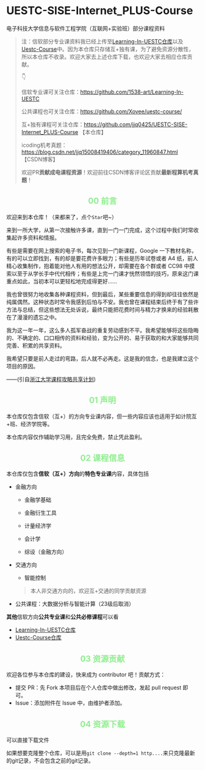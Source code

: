 # UESTC-SISE-Internet_PLUS-Course
电子科技大学信息与软件工程学院（互联网+实验班）部分课程资料

> 注：信软部分专业课资料我已经上传至[Learning-In-UESTC仓库](https://github.com/1538-art/Learning-In-UESTC)以及[Uestc-Course](https://github.com/Xovee/uestc-course/)中。因为本仓库只存储互+独有课，为了避免资源分散性，所以本仓库不收录。欢迎大家去上述仓库下载，也欢迎大家去相应仓库贡献。
>
> 👇
> 
> 信软专业课可关注仓库：https://github.com/1538-art/Learning-In-UESTC
> 
> 公共课程也可关注仓库：https://github.com/Xovee/uestc-course/
> 
> 互+独有课程可关注仓库：https://github.com/jjq0425/UESTC-SISE-Internet_PLUS-Course 【本仓库】
> 
> icoding机考真题：https://blog.csdn.net/jjq15008419406/category_11960847.html 【CSDN博客】
> 
> 欢迎PR**贡献成电课程资源**！欢迎前往CSDN博客评论区贡献**最新程算机考真题**！

<h2 align="center" style="color:lightgreen" id="00">00 前言</h2>

欢迎来到本仓库！（来都来了，点个`Star`吧~）

来到一所大学，从第一次接触许多课，直到一门一门完成，这个过程中我们时常收集起许多资料和情报。

有些是需要在网上搜索的电子书，每次见到一门新课程，Google 一下教材名称，有的可以立即找到，有的却是要花费许多眼力；有些是历年试卷或者 A4 纸，前人精心收集制作，抱着能对他人有用的想法公开，却需要在各个群或者 CC98 中摸索以至于从学长手中代代相传；有些是上完一门课才恍然领悟的技巧，原来这门课重点如此，当初本可以更轻松地完成得更好……

我也曾很努力地收集各种课程资料，但到最后，某些重要信息的得到却往往依然是纯属偶然。这种状态时常令我感到后怕与不安。我也曾在课程结束后终于有了些许方法与总结，但这些想法无处诉说，最终只能把花费时间与精力才换来的经验耗散在了漫漫的遗忘之中。

我为这一年一年，这么多人孤军奋战的重复劳动感到不平。我希望能够将这些隐晦的、不确定的、口口相传的资料和经验，变为公开的、易于获取的和大家能够共同完善、积累的共享资料。

我希望只要是前人走过的弯路，后人就不必再走。这是我的信念，也是我建立这个项目的原因。

——(引自[浙江大学课程攻略共享计划](浙江大学课程攻略共享计划))

<h2 align="center" style="color:lightgreen" id="01">01 声明</h2>

本仓库仅包含信软（互+）的方向专业课内容，但一些内容应该也适用于如计院互+班、经济学院等。

本仓库内容仅作辅助学习用，且完全免费，禁止凭此盈利。

<h2 align="center" style="color:lightgreen" id="01">02 课程信息</h2>

本仓库仅包含**信软（互+）方向**的**特色专业课**内容，具体包括

- 金融方向

  - 金融学基础

  - 金融衍生工具

  - 计量经济学

  - 会计学
    
  - 综设（金融方向）

- 交通方向

  - 智能控制

  > 本人非交通方向的，欢迎互+交通的同学贡献资源

- 公共课程：大数据分析与智能计算（23级后取消）

**其他**信软方向**公共专业课**和**公共必修课程**可以看

- [Learning-In-UESTC仓库](https://github.com/1538-art/Learning-In-UESTC)
- [Uestc-Course仓库](https://github.com/Xovee/uestc-course/)

<h2 align="center" style="color:lightgreen" id="01">03 资源贡献</h2>

欢迎各位参与本仓库的建设，快来成为 contributor 吧！贡献方式：

- 提交 PR：先 Fork 本项目后在个人仓库中做出修改，发起 pull request 即可。
- Issue：添加附件在 Issue 中，由维护者添加。

<h2 align="center" style="color:lightgreen" id="01">04 资源下载</h2>

可以直接下载文件

如果想要克隆整个仓库，可以是用`git clone --depth=1 http....`来只克隆最新的git记录，不会包含之前的git记录。
